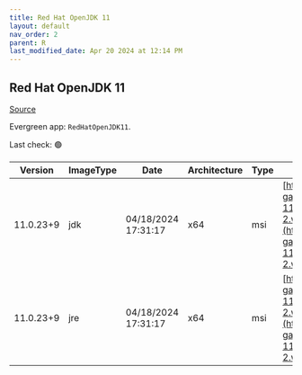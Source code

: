 ```yaml
---
title: Red Hat OpenJDK 11
layout: default
nav_order: 2
parent: R
last_modified_date: Apr 20 2024 at 12:14 PM
---
```


## Red Hat OpenJDK 11

[Source](https://developers.redhat.com/products/openjdk/overview)

Evergreen app: `RedHatOpenJDK11`. 

Last check: 🟢

| Version   | ImageType | Date                | Architecture | Type | URI                                                                                                                                                                                                                                                                                          |
| --------- | --------- | ------------------- | ------------ | ---- | -------------------------------------------------------------------------------------------------------------------------------------------------------------------------------------------------------------------------------------------------------------------------------------------- |
| 11.0.23+9 | jdk       | 04/18/2024 17:31:17 | x64          | msi  | [https://developers.redhat.com/content-gateway/file/pub/openjdk/adoptium/April_2024/java-11-openjdk-11.0.23.9-2.windows.redhat.x86_64.msi](https://developers.redhat.com/content-gateway/file/pub/openjdk/adoptium/April_2024/java-11-openjdk-11.0.23.9-2.windows.redhat.x86_64.msi)         |
| 11.0.23+9 | jre       | 04/18/2024 17:31:17 | x64          | msi  | [https://developers.redhat.com/content-gateway/file/pub/openjdk/adoptium/April_2024/java-11-openjdk-jre-11.0.23.9-2.windows.redhat.x86_64.msi](https://developers.redhat.com/content-gateway/file/pub/openjdk/adoptium/April_2024/java-11-openjdk-jre-11.0.23.9-2.windows.redhat.x86_64.msi) |
